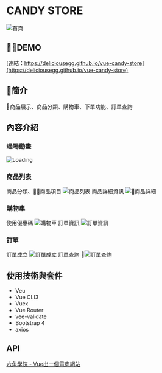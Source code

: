 # CANDY STORE
![首頁](https://i.imgur.com/JapjuHb.png)

## DEMO
[連結：https://deliciousegg.github.io/vue-candy-store](https://deliciousegg.github.io/vue-candy-store)

## 簡介
商品展示、商品分類、購物車、下單功能、訂單查詢

## 內容介紹
### 過場動畫
![Loading](https://media.giphy.com/media/3gPGGUYILTiFksUvuv/giphy.gif)

### 商品列表
商品分類、商品項目
![商品列表](https://i.imgur.com/ZoIQBBD.png)
商品詳細資訊
![商品詳細](https://i.imgur.com/vtJ5BSb.png)

### 購物車
使用優惠碼
![購物車](https://i.imgur.com/Z9fePUs.png)
訂單資訊
![訂單資訊](https://i.imgur.com/W7H2MPW.png)

### 訂單
訂單成立
![訂單成立](https://i.imgur.com/j4syyFy.png)
訂單查詢
![訂單查詢](https://i.imgur.com/yP8JLvS.png)

## 使用技術與套件
* Veu
* Vue CLI3
* Vuex
* Vue Router
* vee-validate
* Bootstrap 4
* axios

## API
[六角學院 - Vue出一個電商網站](https://www.hexschool.com/)